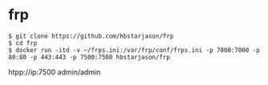 # frp

```
$ git clone https://github.com/hbstarjason/frp
$ cd frp
$ docker run -itd -v ~/frps.ini:/var/frp/conf/frps.ini -p 7000:7000 -p 80:80 -p 443:443 -p 7500:7500 hbstarjason/frp
```
htpp://ip:7500 
admin/admin
